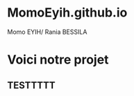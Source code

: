 # MomoEyih.github.io
Momo EYIH/ Rania BESSILA

<!DOCTYPE html>
<html>
<head>
    <meta charset="UTF-8"/>
	<title>Hello world!</title>
	<link rel="stylesheet" href="">
 	<!-- Latest compiled and minified CSS -->
<link rel="stylesheet" href="https://maxcdn.bootstrapcdn.com/bootstrap/3.3.7/css/bootstrap.min.css" integrity="sha384-BVYiiSIFeK1dGmJRAkycuHAHRg32OmUcww7on3RYdg4Va+PmSTsz/K68vbdEjh4u" crossorigin="anonymous">

<!-- Optional theme -->
<link rel="stylesheet" href="https://maxcdn.bootstrapcdn.com/bootstrap/3.3.7/css/bootstrap-theme.min.css" integrity="sha384-rHyoN1iRsVXV4nD0JutlnGaslCJuC7uwjduW9SVrLvRYooPp2bWYgmgJQIXwl/Sp" crossorigin="anonymous">

<!-- Latest compiled and minified JavaScript -->
<script src="https://maxcdn.bootstrapcdn.com/bootstrap/3.3.7/js/bootstrap.min.js" integrity="sha384-Tc5IQib027qvyjSMfHjOMaLkfuWVxZxUPnCJA7l2mCWNIpG9mGCD8wGNIcPD7Txa" crossorigin="anonymous"></script>

	
</head>
<body>
<h1>Voici notre projet</h1>
<h2>TESTTTTT</h2>


<script src="https://ajax.googleapis.com/ajax/libs/jquery/3.1.1/jquery.min.js"></script>
</body>
<script href="C:\Users\user\Documents\GitHub\MomoEyih.github.io"</script>
<script src="s/custom.js"></script>
</html>

<!--$("button").click(function(){
    $.getJSON("demo_ajax_json.js", function(result){
        $.each(result, function(i, field){
            $("div").append(field + " ");
        });
    });
});-->
